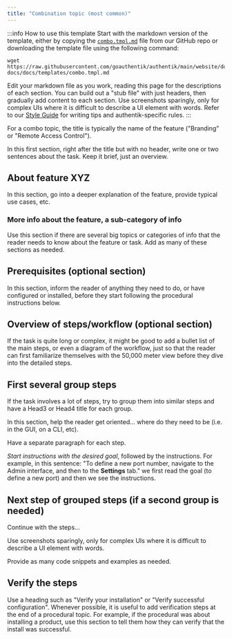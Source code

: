 ```yaml
---
title: "Combination topic (most common)"
---
```


:::info How to use this template
Start with the markdown version of the template, either by copying the [`combo.tmpl.md`](https://github.com/goauthentik/authentik/tree/main/website/docs/developer-docs/docs/templates) file from our GitHub repo or downloading the template file using the following command:

```shell
wget https://raw.githubusercontent.com/goauthentik/authentik/main/website/docs/developer-docs/docs/templates/combo.tmpl.md
```

Edit your markdown file as you work, reading this page for the descriptions of each section. You can build out a "stub file" with just headers, then gradually add content to each section. Use screenshots sparingly, only for complex UIs where it is difficult to describe a UI element with words. Refer to our [Style Guide](../style-guide.mdx) for writing tips and authentik-specific rules.
:::

For a combo topic, the title is typically the name of the feature ("Branding" or "Remote Access Control").

In this first section, right after the title but with no header, write one or two sentences about the task. Keep it brief, just an overview.

## About feature XYZ

In this section, go into a deeper explanation of the feature, provide typical use cases, etc.

### More info about the feature, a sub-category of info

Use this section if there are several big topics or categories of info that the reader needs to know about the feature or task. Add as many of these sections as needed.

## Prerequisites (optional section)

In this section, inform the reader of anything they need to do, or have configured or installed, before they start following the procedural instructions below.

## Overview of steps/workflow (optional section)

If the task is quite long or complex, it might be good to add a bullet list of the main steps, or even a diagram of the workflow, just so that the reader can first familiarize themselves with the 50,000 meter view before they dive into the detailed steps.

## First several group steps

If the task involves a lot of steps, try to group them into similar steps and have a Head3 or Head4 title for each group.

In this section, help the reader get oriented... where do they need to be (i.e. in the GUI, on a CLI, etc).

Have a separate paragraph for each step.

_Start instructions with the desired goal_, followed by the instructions. For example, in this sentence: "To define a new port number, navigate to the Admin interface, and then to the **Settings** tab." we first read the goal (to define a new port) and then we see the instructions.

## Next step of grouped steps (if a second group is needed)

Continue with the steps...

Use screenshots sparingly, only for complex UIs where it is difficult to describe a UI element with words.

Provide as many code snippets and examples as needed.

## Verify the steps

Use a heading such as "Verify your installation" or "Verify successful configuration". Whenever possible, it is useful to add verification steps at the end of a procedural topic. For example, if the procedural was about installing a product, use this section to tell them how they can verify that the install was successful.
